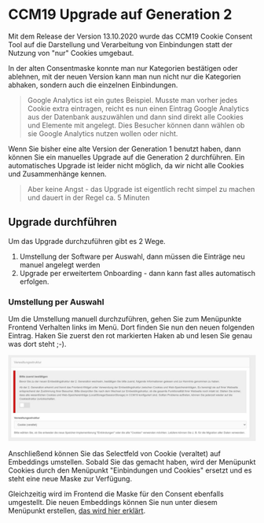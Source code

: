 # CCM19 Upgrade auf Generation 2

Mit dem Release der Version 13.10.2020 wurde das CCM19 Cookie Consent Tool auf die Darstellung und Verarbeitung von Einbindungen statt der Nutzung von "nur" Cookies umgebaut.

In der alten Consentmaske konnte man nur Kategorien bestätigen oder ablehnen, mit der neuen Version kann man nun nicht nur die Kategorien abhaken, sondern auch die einzelnen Einbindungen. 

> Google Analytics ist ein gutes Beispiel. Musste man vorher jedes Cookie extra eintragen, reicht es nun einen Eintrag Google Analytics aus der Datenbank auszuwählen und dann sind direkt alle Cookies und Elemente mit angelegt. Dies Besucher können dann wählen ob sie Google Analytics nutzen wollen oder nicht.

Wenn Sie bisher eine alte Version der Generation 1 benutzt haben, dann können Sie ein manuelles Upgrade auf die Generation 2 durchführen. Ein automatisches Upgrade ist leider nicht möglich, da wir nicht alle Cookies und Zusammenhänge kennen.

> Aber keine Angst - das Upgrade ist eigentlich recht simpel zu machen und dauert in der Regel ca. 5 Minuten



## Upgrade durchführen

Um das Upgrade durchzuführen gibt es 2 Wege.

1. Umstellung der Software per Auswahl, dann müssen die Einträge neu manuel angelegt werden
2. Upgrade per erweitertem Onboarding - dann kann fast alles automatisch erfolgen.

### Umstellung per Auswahl

Um die Umstellung manuell durchzuführen, gehen Sie zum Menüpunkte Frontend Verhalten links im Menü. Dort finden Sie nun den neuen folgenden Eintrag. Haken Sie zuerst den rot markierten Haken ab und lesen Sie genau was dort steht ;-).

![screenshot-2020.10.13-16_13_17-1602598397786](../assets/screenshot-2020.10.13-16_13_17-1602598397786.jpg)

Anschließend können Sie das Selectfeld von Cookie (veraltet) auf Embeddings umstellen. Sobald Sie das gemacht haben, wird der Menüpunkt Cookies durch den Menüpunkt "Einbindungen und Cookies" ersetzt und es steht eine neue Maske zur Verfügung.

Gleichzeitig wird im Frontend die Maske für den Consent ebenfalls umgestellt. Die neuen Embeddings können Sie nun unter diesem Menüpunkt erstellen, [das wird hier erklärt](../funktionen/cookies-und-andere.md). 